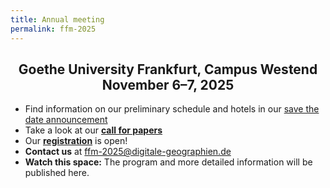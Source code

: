 ```yaml
---
title: Annual meeting
permalink: ffm-2025
---
```


<h2 style="text-align: center">
  Goethe University Frankfurt, Campus Westend<br>
  November 6–7, 2025
</h2>

- Find information on our preliminary schedule and hotels in our [save the date announcement](/2024-12-20-std-frankfurt)
- Take a look at our **[call for papers](/2025-03-06-cfp-frankfurt)**
- Our **[registration](ffm-2025-register)** is open!
- **Contact us** at <ffm-2025@digitale-geographien.de>
- **Watch this space:** The program and more detailed information will be published here.
